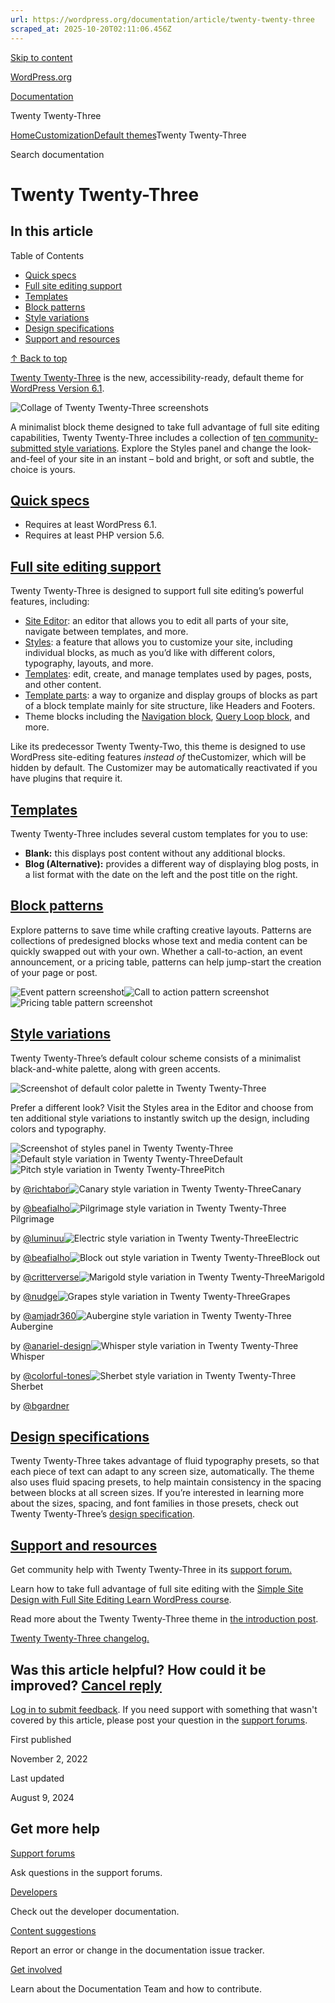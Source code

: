 ```yaml
---
url: https://wordpress.org/documentation/article/twenty-twenty-three
scraped_at: 2025-10-20T02:11:06.456Z
---
```


[Skip to content](https://wordpress.org/documentation/article/twenty-twenty-three/#wp--skip-link--target)

[WordPress.org](https://wordpress.org/)

[Documentation](https://wordpress.org/documentation)

Twenty Twenty-Three

[Home](https://wordpress.org/documentation)[Customization](https://wordpress.org/documentation/customization/)[Default themes](https://wordpress.org/documentation/category/default-themes/)Twenty Twenty-Three

Search documentation

# Twenty Twenty-Three

## In this article

Table of Contents

- [Quick specs](https://wordpress.org/documentation/article/twenty-twenty-three/#quick-specs)
- [Full site editing support](https://wordpress.org/documentation/article/twenty-twenty-three/#full-site-editing-support)
- [Templates](https://wordpress.org/documentation/article/twenty-twenty-three/#templates)
- [Block patterns](https://wordpress.org/documentation/article/twenty-twenty-three/#block-patterns)
- [Style variations](https://wordpress.org/documentation/article/twenty-twenty-three/#style-variations)
- [Design specifications](https://wordpress.org/documentation/article/twenty-twenty-three/#design-specifications)
- [Support and resources](https://wordpress.org/documentation/article/twenty-twenty-three/#support-and-resources)

[↑ Back to top](https://wordpress.org/documentation/article/twenty-twenty-three/#wp--skip-link--target)

[Twenty Twenty-Three](https://wordpress.org/themes/twentytwentythree/) is the new, accessibility-ready, default theme for [WordPress Version 6.1](https://wordpress.org/documentation/wordpress-version/version-6-1//).

![Collage of Twenty Twenty-Three screenshots](https://wordpress.org/documentation/files/2022/10/tt3-collage-1024x556.png)

A minimalist block theme designed to take full advantage of full site editing capabilities, Twenty Twenty-Three includes a collection of [ten community-submitted style variations](https://make.wordpress.org/design/2022/09/07/tt3-default-theme-announcing-style-variation-selections/). Explore the Styles panel and change the look-and-feel of your site in an instant – bold and bright, or soft and subtle, the choice is yours.

## [Quick specs](https://wordpress.org/documentation/article/twenty-twenty-three/\#quick-specs)

- Requires at least WordPress 6.1.
- Requires at least PHP version 5.6.

## [Full site editing support](https://wordpress.org/documentation/article/twenty-twenty-three/\#full-site-editing-support)

Twenty Twenty-Three is designed to support full site editing’s powerful features, including:

- [Site Editor](https://wordpress.org/documentation/article/site-editor/): an editor that allows you to edit all parts of your site, navigate between templates, and more.
- [Styles](https://wordpress.org/documentation/article/styles-overview/): a feature that allows you to customize your site, including individual blocks, as much as you’d like with different colors, typography, layouts, and more.
- [Templates](https://wordpress.org/documentation/article/template-editor/): edit, create, and manage templates used by pages, posts, and other content.
- [Template parts](https://wordpress.org/documentation/article/template-part-block/): a way to organize and display groups of blocks as part of a block template mainly for site structure, like Headers and Footers.
- Theme blocks including the [Navigation block](https://wordpress.org/documentation/article/navigation-block/), [Query Loop block](https://wordpress.org/documentation/article/query-loop-block/), and more.

Like its predecessor Twenty Twenty-Two, this theme is designed to use WordPress site-editing features _instead of_ theCustomizer, which will be hidden by default. The Customizer may be automatically reactivated if you have plugins that require it.

## [Templates](https://wordpress.org/documentation/article/twenty-twenty-three/\#templates)

Twenty Twenty-Three includes several custom templates for you to use:

- **Blank:** this displays post content without any additional blocks.
- **Blog (Alternative):** provides a different way of displaying blog posts, in a list format with the date on the left and the post title on the right.

## [Block patterns](https://wordpress.org/documentation/article/twenty-twenty-three/\#block-patterns)

Explore patterns to save time while crafting creative layouts. Patterns are collections of predesigned blocks whose text and media content can be quickly swapped out with your own. Whether a call-to-action, an event announcement, or a pricing table, patterns can help jump-start the creation of your page or post.

![Event pattern screenshot](https://wordpress.org/documentation/files/2022/10/event-pattern-1024x608.png)![Call to action pattern screenshot](https://wordpress.org/documentation/files/2022/10/cta3-pattern-1024x165.png)![Pricing table pattern screenshot](https://wordpress.org/documentation/files/2022/10/pricing-table-pattern-1024x549.png)

## [Style variations](https://wordpress.org/documentation/article/twenty-twenty-three/\#style-variations)

Twenty Twenty-Three’s default colour scheme consists of a minimalist black-and-white palette, along with green accents.

![Screenshot of default color palette in Twenty Twenty-Three](https://wordpress.org/documentation/files/2022/10/tt3-styles-2.jpg)

Prefer a different look? Visit the Styles area in the Editor and choose from ten additional style variations to instantly switch up the design, including colors and typography.

![Screenshot of styles panel in Twenty Twenty-Three](https://wordpress.org/documentation/files/2022/10/tt3-styles-1.jpg)![Default style variation in Twenty Twenty-Three](https://wordpress.org/documentation/files/2022/10/00-1024x576.png)Default![Pitch style variation in Twenty Twenty-Three](https://wordpress.org/documentation/files/2022/10/01-1024x576.png)Pitch

by [@richtabor](https://profiles.wordpress.org/richtabor/)![Canary style variation in Twenty Twenty-Three](https://wordpress.org/documentation/files/2022/10/02-1024x576.png)Canary

by [@beafialho](https://profiles.wordpress.org/beafialho/)![Pilgrimage style variation in Twenty Twenty-Three](https://wordpress.org/documentation/files/2022/10/04-1024x576.png)Pilgrimage

by [@luminuu](https://profiles.wordpress.org/luminuu/)![Electric style variation in Twenty Twenty-Three](https://wordpress.org/documentation/files/2022/10/03-1024x576.png)Electric

by [@beafialho](https://profiles.wordpress.org/beafialho/)![Block out style variation in Twenty Twenty-Three](https://wordpress.org/documentation/files/2022/10/06-1024x576.png)Block out

by [@critterverse](https://profiles.wordpress.org/critterverse/)![Marigold style variation in Twenty Twenty-Three](https://wordpress.org/documentation/files/2022/10/05-1024x576.png)Marigold

by [@nudge](https://profiles.wordpress.org/nudge/)![Grapes style variation in Twenty Twenty-Three](https://wordpress.org/documentation/files/2022/10/10-1024x576.png)Grapes

by [@amjadr360](https://profiles.wordpress.org/amjadr360/)![Aubergine style variation in Twenty Twenty-Three](https://wordpress.org/documentation/files/2022/10/09-1024x576.png)Aubergine

by [@anariel-design](https://profiles.wordpress.org/anariel-design/)![Whisper style variation in Twenty Twenty-Three](https://wordpress.org/documentation/files/2022/10/07-1024x576.png)Whisper

by [@colorful-tones](https://profiles.wordpress.org/colorful-tones/)![Sherbet style variation in Twenty Twenty-Three](https://wordpress.org/documentation/files/2022/10/08-1024x576.png)Sherbet

by [@bgardner](https://profiles.wordpress.org/bgardner/)

## [Design specifications](https://wordpress.org/documentation/article/twenty-twenty-three/\#design-specifications)

Twenty Twenty-Three takes advantage of fluid typography presets, so that each piece of text can adapt to any screen size, automatically. The theme also uses fluid spacing presets, to help maintain consistency in the spacing between blocks at all screen sizes. If you’re interested in learning more about the sizes, spacing, and font families in those presets, check out Twenty Twenty-Three’s [design specification](https://github.com/WordPress/twentytwentythree/blob/trunk/DESIGN-SPEC.md).

## [Support and resources](https://wordpress.org/documentation/article/twenty-twenty-three/\#support-and-resources)

Get community help with Twenty Twenty-Three in its [support forum.](https://wordpress.org/support/theme/twentytwentythree/)

Learn how to take full advantage of full site editing with the [Simple Site Design with Full Site Editing Learn WordPress course](https://learn.wordpress.org/course/simple-site-design-with-full-site-editing/).

Read more about the Twenty Twenty-Three theme in [the introduction post](https://wordpress.org/documentation/wordpress-version/version-6-1//).

[Twenty Twenty-Three changelog.](https://wordpress.org/documentation/article/twenty-twenty-three-changelog/)

## Was this article helpful? How could it be improved? [Cancel reply](https://wordpress.org/documentation/article/twenty-twenty-three/\#respond)

[Log in to submit feedback](https://login.wordpress.org/?redirect_to=https%3A%2F%2Fwordpress.org%2Fdocumentation%2Farticle%2Ftwenty-twenty-three%2F&locale=en_US). If you need support with something that wasn't covered by this article, please post your question in the [support forums](https://wordpress.org/support/forums/).

First published

November 2, 2022

Last updated

August 9, 2024

## Get more help

[Support forums](https://wordpress.org/support/forums/)

Ask questions in the support forums.

[Developers](https://developer.wordpress.org/)

Check out the developer documentation.

[Content suggestions](https://github.com/WordPress/Documentation-Issue-Tracker/issues)

Report an error or change in the documentation issue tracker.

[Get involved](https://make.wordpress.org/docs/)

Learn about the Documentation Team and how to contribute.